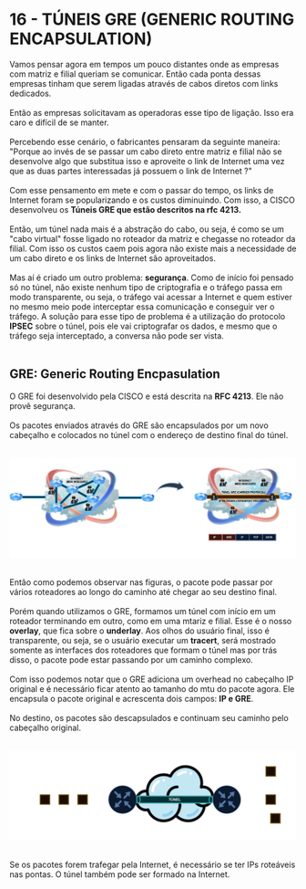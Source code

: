 # 16 - TÚNEIS GRE (GENERIC ROUTING ENCAPSULATION)

Vamos pensar agora em tempos um pouco distantes onde as empresas com matriz e filial queriam se comunicar. Então cada ponta dessas empresas tinham que serem ligadas através de cabos diretos com links dedicados. <br></br>
Então as empresas solicitavam as operadoras esse tipo de ligação. Isso era caro e difícil de se manter. <br></br>
Percebendo esse cenário, o fabricantes pensaram da seguinte maneira: "Porque ao invés de se passar um cabo direto entre matriz e filial não se desenvolve algo que substitua isso e aproveite o link de Internet uma vez que as duas partes interessadas já possuem o link de Internet ?" <br></br>
Com esse pensamento em mete e com o passar do tempo, os links de Internet foram se popularizando e os custos diminuindo. Com isso, a CISCO desenvolveu os **Túneis GRE que estão descritos na rfc 4213.** <br></br>
Então, um túnel nada mais é a abstração do cabo, ou seja, é como se um "cabo virtual" fosse ligado no roteador da matriz e chegasse no roteador da filial. Com isso os custos caem pois agora não existe mais a necessidade de um cabo direto e os links de Internet são aproveitados. <br></br>
Mas aí é criado um outro problema: **segurança**. Como de início foi pensado só no túnel, não existe nenhum tipo de criptografia e o tráfego passa em modo transparente, ou seja, o tráfego vai acessar a Internet e quem estiver no mesmo meio pode interceptar essa comunicação e conseguir ver o tráfego. A solução para esse tipo de problema é a utilização do protocolo **IPSEC** sobre o túnel, pois ele vai criptografar os dados, e mesmo que o tráfego seja interceptado, a conversa não pode ser vista. <br></br>

## GRE: Generic Routing Encpasulation 

O GRE foi desenvolvido pela CISCO e está descrita na **RFC 4213**. Ele não provê segurança. <br></br>
Os pacotes enviados através do GRE são encapsulados por um novo cabeçalho e colocados no túnel com o endereço de destino final do túnel.<br></br>

![TÚNEL](Imagens/gre.png) <br></br>

Então como podemos observar nas figuras, o pacote pode passar por vários roteadores ao longo do caminho até chegar ao seu destino final. <br></br>
Porém quando utilizamos o GRE, formamos um túnel com início em um roteador terminando em outro, como em uma mtariz e filial. Esse é o nosso **overlay**, que fica sobre o **underlay**. Aos olhos do usuário final, isso é transparente, ou seja, se o usuário executar um **tracert**, será mostrado somente as interfaces dos roteadores que formam o túnel mas por trás disso, o pacote pode estar passando por um caminho complexo. <br></br>
Com isso podemos notar que o GRE adiciona um overhead no cabeçalho IP original e é necessário ficar atento ao tamanho do mtu do pacote agora. Ele encapsula o pacote original e acrescenta dois campos: **IP e GRE**.<br></br>
No destino, os pacotes são descapsulados e continuam seu caminho pelo cabeçalho original. <br></br>

![TÚNEL](Imagens/tunel.png)<br></br>

Se os pacotes forem trafegar pela Internet, é necessário se ter IPs roteáveis nas pontas. O túnel também pode ser formado na Internet. <br></br>

